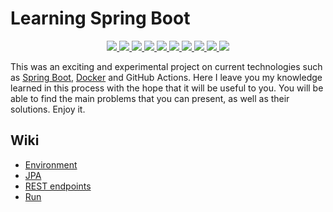 # Learning Spring Boot
<p align="center">  
  <a href="https://github.com/josephrodriguez/learning-spring-boot/actions" alt="Actions">
    <img src="https://github.com/josephrodriguez/learning-spring-boot/actions/workflows/ci-cd.yaml/badge.svg" />
  </a>
  <a href="https://github.com/josephrodriguez/learning-spring-boot/issues" alt="Contribution">
    <img src="https://img.shields.io/badge/contributions-welcome-brightgreen.svg?style=flat" />
  </a>
  <a href="https://github.com/josephrodriguez/learning-spring-boot/commits/main" alt="Last commit">
    <img src="https://img.shields.io/github/last-commit/josephrodriguez/learning-spring-boot" />
  </a>
  <a href="https://github.com/josephrodriguez/learning-spring-boot/pulls" alt="Pull requests">
    <img src="https://img.shields.io/github/issues-pr-raw/josephrodriguez/learning-spring-boot" />
  </a>
  <a href="https://github.com/josephrodriguez/learning-spring-boot/issues" alt="Pull requests">
    <img src="https://img.shields.io/github/issues/josephrodriguez/learning-spring-boot" />
  </a>
  <a href="https://github.com/josephrodriguez/learning-spring-boot/pulse" alt="Activity">
    <img src="https://img.shields.io/github/commit-activity/m/josephrodriguez/learning-spring-boot" />
  </a>
  <a href="https://github.com/josephrodriguez/learning-spring-boot/graphs/traffic" alt="Visits">
    <img src="https://badges.pufler.dev/visits/josephrodriguez/learning-spring-boot" />
  </a>
  <a href="https://github.com/josephrodriguez/learning-spring-boot/graphs/contributors" alt="Contributors">
    <img src="https://img.shields.io/github/contributors/josephrodriguez/learning-spring-boot" />
  </a>
  <a href="https://hub.docker.com/repository/docker/josephrodriguez/learning-spring-boot" alt="Docker">
    <img src="https://img.shields.io/docker/pulls/josephrodriguez/learning-spring-boot.svg" />
  </a>
    <a href="https://hub.docker.com/layers/172724845/josephrodriguez/learning-spring-boot/e51118b8/images/sha256-a7c95f06eaa7d47fc3fb1f36dea50438e09c0eed7e0e6ec651cfe7f5adb5d3b8?context=repo" alt="Docker">
    <img src="https://img.shields.io/badge/version-0.0.1-blue" />
  </a>
</p>      


This was an exciting and experimental project on current technologies such as [Spring Boot](https://spring.io/projects/spring-boot), [Docker](https://www.docker.com/) and GitHub Actions. Here I leave you my knowledge learned in this process with the hope that it will be useful to you. You will be able to find the main problems that you can present, as well as their solutions. Enjoy it.

## Wiki

- [Environment](https://github.com/josephrodriguez/learning-spring-boot/wiki/Environment)
- [JPA](https://github.com/josephrodriguez/learning-spring-boot/wiki/JPA) 
- [REST endpoints](https://github.com/josephrodriguez/learning-spring-boot/wiki/REST)
- [Run](https://github.com/josephrodriguez/learning-spring-boot/wiki/Run)


